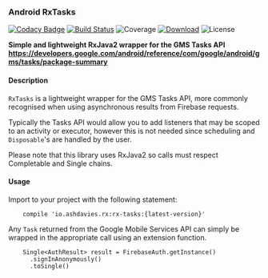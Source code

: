 ### Android RxTasks
[![Codacy Badge](https://api.codacy.com/project/badge/Grade/03ae86d9ce934421879bc407aa157732)](https://app.codacy.com/app/ash.davies/rx-tasks?utm_source=github.com&utm_medium=referral&utm_content=ashdavies/rx-tasks&utm_campaign=Badge_Grade_Dashboard)
[![Build Status](https://img.shields.io/travis/ashdavies/rx-tasks.svg)](https://travis-ci.org/ashdavies/rx-tasks)
![Coverage](https://img.shields.io/codecov/c/github/ashdavies/rx-tasks.svg)
[![Download](https://api.bintray.com/packages/ashdavies/maven/rx-tasks/images/download.svg)](https://bintray.com/ashdavies/maven/rx-tasks/_latestVersion)
![License](https://img.shields.io/badge/license-apache%202.0-blue.svg)

**Simple and lightweight RxJava2 wrapper for the GMS Tasks API**
**https://developers.google.com/android/reference/com/google/android/gms/tasks/package-summary**

#### Description
`RxTasks` is a lightweight wrapper for the GMS Tasks API,
more commonly recognised when using asynchronous results from Firebase requests.

Typically the Tasks API would allow you to add listeners that may be scoped to an activity or executor,
however this is not needed since scheduling and `Disposable`'s are handled by the user.

Please note that this library uses RxJava2 so calls must respect Completable and Single chains.

#### Usage
Import to your project with the following statement:

```android
    compile 'io.ashdavies.rx:rx-tasks:{latest-version}'
```

Any `Task` returned from the Google Mobile Services API can simply be wrapped in the appropriate call using an extension function.

```android
    Single<AuthResult> result = FirebaseAuth.getInstance()
      .signInAnonymously()
      .toSingle()
```
